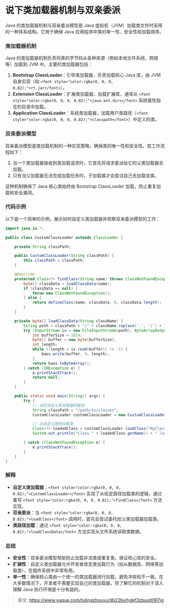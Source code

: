 # 说下类加载器机制与双亲委派

<font style="color:rgba(0, 0, 0, 0.82);">Java 的类加载器机制与双亲委派模型是 Java 虚拟机（JVM）加载类文件时采用的一种体系结构。它用于确保 Java 应用程序中类的单一性、安全性和加载顺序。</font>

### <font style="color:rgba(0, 0, 0, 0.82);">类加载器机制</font>
<font style="color:rgba(0, 0, 0, 0.82);">Java 的类加载器机制负责将类的字节码从各种来源（例如本地文件系统、网络等）加载到 JVM 中。主要的类加载器包括：</font>

1. **<font style="color:rgba(0, 0, 0, 0.82);">Bootstrap ClassLoader</font>**<font style="color:rgba(0, 0, 0, 0.82);">：引导类加载器，负责加载核心 Java 库，由 JVM 自身实现（如</font><font style="color:rgba(0, 0, 0, 0.82);"> </font>`<font style="color:rgba(0, 0, 0, 0.82);">rt.jar</font>`<font style="color:rgba(0, 0, 0, 0.82);">）。</font>
2. **<font style="color:rgba(0, 0, 0, 0.82);">Extension ClassLoader</font>**<font style="color:rgba(0, 0, 0, 0.82);">：扩展类加载器，加载扩展库，通常从</font><font style="color:rgba(0, 0, 0, 0.82);"> </font>`<font style="color:rgba(0, 0, 0, 0.82);">java.ext.dirs</font>`<font style="color:rgba(0, 0, 0, 0.82);"> </font><font style="color:rgba(0, 0, 0, 0.82);">系统属性指定的目录中加载。</font>
3. **<font style="color:rgba(0, 0, 0, 0.82);">Application ClassLoader</font>**<font style="color:rgba(0, 0, 0, 0.82);">：系统类加载器，加载用户类路径（</font>`<font style="color:rgba(0, 0, 0, 0.82);">classpath</font>`<font style="color:rgba(0, 0, 0, 0.82);">）中定义的类。</font>

### <font style="color:rgba(0, 0, 0, 0.82);">双亲委派模型</font>
<font style="color:rgba(0, 0, 0, 0.82);">双亲委派模型是类加载机制的一种实现策略，确保类的唯一性和安全性。其工作流程如下：</font>

1. <font style="color:rgba(0, 0, 0, 0.82);">当一个类加载器接收到类加载请求时，它首先将请求委派给它的父类加载器去加载。</font>
2. <font style="color:rgba(0, 0, 0, 0.82);">只有当父加载器无法完成加载任务时，子加载器才会尝试自己去加载该类。</font>

<font style="color:rgba(0, 0, 0, 0.82);">这种机制确保了 Java 核心类始终由 Bootstrap ClassLoader 加载，防止重复加载和安全漏洞。</font>

### <font style="color:rgba(0, 0, 0, 0.82);">代码示例</font>
<font style="color:rgba(0, 0, 0, 0.82);">以下是一个简单的示例，展示如何自定义类加载器并观察双亲委派模型的工作：</font>

```java
import java.io.*;  

public class CustomClassLoader extends ClassLoader {  

    private String classPath;  

    public CustomClassLoader(String classPath) {  
        this.classPath = classPath;  
    }  

    @Override  
    protected Class<?> findClass(String name) throws ClassNotFoundException {  
        byte[] classData = loadClassData(name);  
        if (classData == null) {  
            throw new ClassNotFoundException();  
        } else {  
            return defineClass(name, classData, 0, classData.length);  
        }  
    }  

    private byte[] loadClassData(String className) {  
        String path = classPath + "/" + className.replace('.', '/') + ".class";  
        try (InputStream is = new FileInputStream(path); ByteArrayOutputStream baos = new ByteArrayOutputStream()) {  
            int bufferSize = 1024;  
            byte[] buffer = new byte[bufferSize];  
            int length;  
            while ((length = is.read(buffer)) != -1) {  
                baos.write(buffer, 0, length);  
            }  
            return baos.toByteArray();  
        } catch (IOException e) {  
            e.printStackTrace();  
            return null;  
        }  
    }  

    public static void main(String[] args) {  
        try {  
            // 设定自定义类加载器的路径  
            String classPath = "/path/to/classes";  
            CustomClassLoader customClassLoader = new CustomClassLoader(classPath);  

            // 从自定义路径加载类  
            Class<?> loadedClass = customClassLoader.loadClass("MyClass");  
            System.out.println("Class " + loadedClass.getName() + " loaded by " + loadedClass.getClassLoader());  

        } catch (ClassNotFoundException e) {  
            e.printStackTrace();  
        }  
    }  
}
```

### <font style="color:rgba(0, 0, 0, 0.82);">解释</font>
+ **<font style="color:rgba(0, 0, 0, 0.82);">自定义类加载器</font>**<font style="color:rgba(0, 0, 0, 0.82);">：</font>`<font style="color:rgba(0, 0, 0, 0.82);">CustomClassLoader</font>`<font style="color:rgba(0, 0, 0, 0.82);"> </font><font style="color:rgba(0, 0, 0, 0.82);">实现了从给定路径加载类的逻辑，通过重写</font><font style="color:rgba(0, 0, 0, 0.82);"> </font>`<font style="color:rgba(0, 0, 0, 0.82);">findClass</font>`<font style="color:rgba(0, 0, 0, 0.82);"> </font><font style="color:rgba(0, 0, 0, 0.82);">方法实现。</font>
+ **<font style="color:rgba(0, 0, 0, 0.82);">双亲委派</font>**<font style="color:rgba(0, 0, 0, 0.82);">：当</font><font style="color:rgba(0, 0, 0, 0.82);"> </font>`<font style="color:rgba(0, 0, 0, 0.82);">loadClass</font>`<font style="color:rgba(0, 0, 0, 0.82);"> </font><font style="color:rgba(0, 0, 0, 0.82);">调用时，首先会尝试委托给父类加载器加载类。</font>
+ **<font style="color:rgba(0, 0, 0, 0.82);">类路径加载</font>**<font style="color:rgba(0, 0, 0, 0.82);">：通过</font><font style="color:rgba(0, 0, 0, 0.82);"> </font>`<font style="color:rgba(0, 0, 0, 0.82);">loadClassData</font>`<font style="color:rgba(0, 0, 0, 0.82);"> </font><font style="color:rgba(0, 0, 0, 0.82);">方法实现从文件系统读取类数据。</font>

### <font style="color:rgba(0, 0, 0, 0.82);">总结</font>
+ **<font style="color:rgba(0, 0, 0, 0.82);">安全性</font>**<font style="color:rgba(0, 0, 0, 0.82);">：双亲委派模型帮助防止加载非法类或重复类，保证核心库的安全。</font>
+ **<font style="color:rgba(0, 0, 0, 0.82);">扩展性</font>**<font style="color:rgba(0, 0, 0, 0.82);">：自定义类加载器允许开发者改变类加载行为（如从数据库、网络等加载类），在插件系统中非常有用。</font>
+ **<font style="color:rgba(0, 0, 0, 0.82);">单一性</font>**<font style="color:rgba(0, 0, 0, 0.82);">：确保核心类由一个统一的类加载器进行加载，避免冲突和不一致。在大多数情况下，开发者不需要实现自己的类加载器，但了解它的机制对于深入理解 Java 执行环境是十分有益的。</font>



> 原文: <https://www.yuque.com/tulingzhouyu/db22bv/hgkf3zbuut09l7ig>